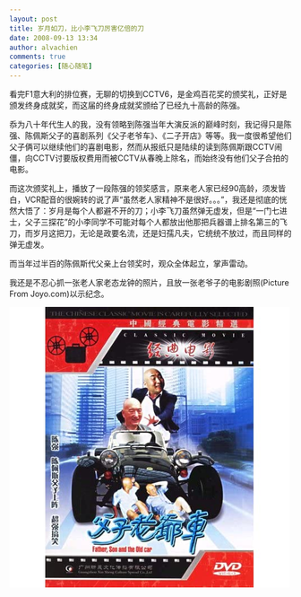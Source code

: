 ```yaml
---
layout: post
title: 岁月如刀，比小李飞刀厉害亿倍的刀
date: 2008-09-13 13:34
author: alvachien
comments: true
categories: [随心随笔]
---
```


看完F1意大利的排位赛，无聊的切换到CCTV6，是金鸡百花奖的颁奖礼，正好是颁发终身成就奖，而这届的终身成就奖颁给了已经九十高龄的陈强。

忝为八十年代生人的我，没有领略到陈强当年大演反派的巅峰时刻，我记得只是陈强、陈佩斯父子的喜剧系列《父子老爷车》、《二子开店》等等。我一度很希望他们父子俩可以继续他们的喜剧电影，然而从报纸只是陆续的读到陈佩斯跟CCTV闹僵，向CCTV讨要版权费用而被CCTV从春晚上除名，而始终没有他们父子合拍的电影。

而这次颁奖礼上，播放了一段陈强的领奖感言，原来老人家已经90高龄，须发皆白，VCR配音的很婉转的说了声“虽然老人家精神不是很好。。。”，我还是彻底的恍然大悟了：岁月是每个人都避不开的刀；小李飞刀虽然弹无虚发，但是“一门七进士，父子三探花”的小李同学不可能对每个人都放出他那把兵器谱上排名第三的飞刀，而岁月这把刀，无论是政要名流，还是妇孺凡夫，它统统不放过，而且同样的弹无虚发。

而当年过半百的陈佩斯代父亲上台领奖时，观众全体起立，掌声雷动。

我还是不忍心抓一张老人家老态龙钟的照片，且放一张老爷子的电影剧照(Picture From Joyo.com)以示纪念。

![Pic](/assets/uploads/2008/09/51R4AFEooFL.jpg)


